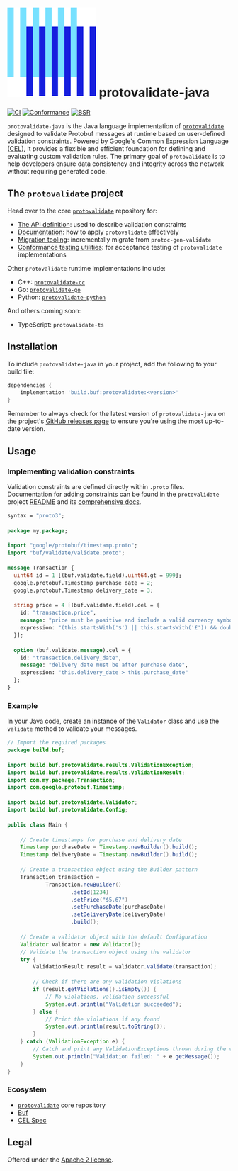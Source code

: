 # [![The Buf logo](.github/buf-logo.svg)][buf] protovalidate-java

[![CI](https://github.com/bufbuild/protovalidate-java/actions/workflows/ci.yaml/badge.svg)](https://github.com/bufbuild/protovalidate-java/actions/workflows/ci.yaml)
[![Conformance](https://github.com/bufbuild/protovalidate-java/actions/workflows/conformance.yaml/badge.svg)](https://github.com/bufbuild/protovalidate-java/actions/workflows/conformance.yaml)
[![BSR](https://img.shields.io/badge/BSR-Module-0C65EC)][buf-mod]

`protovalidate-java` is the Java language implementation of [`protovalidate`](https://github.com/bufbuild/protovalidate) designed to validate Protobuf messages at runtime based on user-defined validation constraints. Powered by Google's Common Expression Language ([CEL](https://github.com/google/cel-spec)), it provides a flexible and efficient foundation for defining and evaluating custom validation rules. The primary goal of `protovalidate` is to help developers ensure data consistency and integrity across the network without requiring generated code.

## The `protovalidate` project

Head over to the core [`protovalidate`](https://github.com/bufbuild/protovalidate/) repository for:

- [The API definition](https://github.com/bufbuild/protovalidate/tree/main/proto/protovalidate/buf/validate/validate.proto): used to describe validation constraints
- [Documentation](https://github.com/bufbuild/protovalidate/tree/main/docs): how to apply `protovalidate` effectively
- [Migration tooling](https://github.com/bufbuild/protovalidate/tree/main/docs/migrate.md): incrementally migrate from `protoc-gen-validate`
- [Conformance testing utilities](https://github.com/bufbuild/protovalidate/tree/main/docs/conformance.md): for acceptance testing of `protovalidate` implementations

Other `protovalidate` runtime implementations include:

- C++: [`protovalidate-cc`](https://github.com/bufbuild/protovalidate-cc)
- Go: [`protovalidate-go`](https://github.com/bufbuild/protovalidate-go)
- Python: [`protovalidate-python`](https://github.com/bufbuild/protovalidate-python)

And others coming soon:

- TypeScript: `protovalidate-ts`

## Installation

To include `protovalidate-java` in your project, add the following to your build file:

```gradle
dependencies {
    implementation 'build.buf:protovalidate:<version>'
}
```

Remember to always check for the latest version of `protovalidate-java` on the project's [GitHub releases page](https://github.com/bufbuild/protovalidate-java/releases) to ensure you're using the most up-to-date version.

## Usage

### Implementing validation constraints

Validation constraints are defined directly within `.proto` files. Documentation for adding constraints can be found in the `protovalidate` project [README](https://github.com/bufbuild/protovalidate) and its [comprehensive docs](https://github.com/bufbuild/protovalidate/tree/main/docs).

```protobuf
syntax = "proto3";

package my.package;

import "google/protobuf/timestamp.proto";
import "buf/validate/validate.proto";

message Transaction {
  uint64 id = 1 [(buf.validate.field).uint64.gt = 999];
  google.protobuf.Timestamp purchase_date = 2;
  google.protobuf.Timestamp delivery_date = 3;
  
  string price = 4 [(buf.validate.field).cel = {
    id: "transaction.price",
    message: "price must be positive and include a valid currency symbol ($ or £)",
    expression: "(this.startsWith('$') || this.startsWith('£')) && double(this.substring(1)) > 0"
  }];
  
  option (buf.validate.message).cel = {
    id: "transaction.delivery_date",
    message: "delivery date must be after purchase date",
    expression: "this.delivery_date > this.purchase_date"
  };
}
```

### Example

In your Java code, create an instance of the `Validator` class and use the `validate` method to validate your messages.

```java
// Import the required packages
package build.buf;

import build.buf.protovalidate.results.ValidationException;
import build.buf.protovalidate.results.ValidationResult;
import com.my.package.Transaction;
import com.google.protobuf.Timestamp;

import build.buf.protovalidate.Validator;
import build.buf.protovalidate.Config;

public class Main {

    // Create timestamps for purchase and delivery date
    Timestamp purchaseDate = Timestamp.newBuilder().build();
    Timestamp deliveryDate = Timestamp.newBuilder().build();

    // Create a transaction object using the Builder pattern
    Transaction transaction =
            Transaction.newBuilder()
                    .setId(1234)
                    .setPrice("$5.67")
                    .setPurchaseDate(purchaseDate)
                    .setDeliveryDate(deliveryDate)
                    .build();

    // Create a validator object with the default Configuration
    Validator validator = new Validator();
    // Validate the transaction object using the validator
    try {
        ValidationResult result = validator.validate(transaction);

        // Check if there are any validation violations
        if (result.getViolations().isEmpty()) {
            // No violations, validation successful
            System.out.println("Validation succeeded");
        } else {
            // Print the violations if any found
            System.out.println(result.toString());
        }
    } catch (ValidationException e) {
        // Catch and print any ValidationExceptions thrown during the validation process
        System.out.println("Validation failed: " + e.getMessage());
    }
}
```

### Ecosystem

- [`protovalidate`](https://github.com/bufbuild/protovalidate) core repository
- [Buf][buf]
- [CEL Spec][cel-spec]

## Legal

Offered under the [Apache 2 license][license].

[license]: LICENSE
[buf]: https://buf.build
[buf-mod]: https://buf.build/bufbuild/protovalidate
[cel-spec]: https://github.com/google/cel-spec
